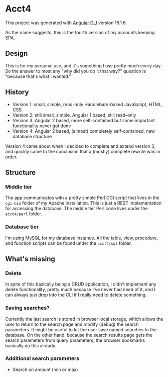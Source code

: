 # Acct4

This project was generated with [Angular CLI](https://github.com/angular/angular-cli) version 16.1.6.

As the name suggests, this is the fourth version of my accounts keeping SPA.

## Design

This is for my personal use, and it's something I use pretty much every day. So the answer to 
most any "why did you do it that way?" question is "because that's what I wanted."

## History

* Version 1: small, simple, read-only Handlebars-based JavaScript, HTML, CSS
* Version 2: still small, simple, Angular 1 based, still read-only
* Version 3: Angular 2 based, more self-contained but some important functionality never got done
* Version 4: Angular 2 based, (almost) completely self-contained, new database structure

Version 4 came about when I decided to complete and extend version 3, and quickly came to the
conclusion that a (mostly) complete rewrite was in order.

## Structure

### Middle tier

The app communicates with a pretty simple Perl CGI script that lives in the `cgi-bin` folder
of my Apache installation. This is just a REST implementation for accessing the database.
The middle tier Perl code lives under the `acct4/perl` folder.

### Database tier

I'm using MySQL for my database instance. All the table, view, procedure, and function scripts
can be found under the `acct4/sql` folder.

## What's missing

### Delete

In spite of this basically being a CRUD application, I didn't implement any delete functionality,
pretty much because I've never had need of it, and I can always just drop into the CLI if I
really need to delete something.

### Saving searches?

Currently the last search is stored in browser local storage, which allows the user to return
to the search page and modify (debug) the search parameters. It might be useful to let the
user save named searches to the database. On the other hand, because the search results page
gets the search parameters from query parameters, the browser bookmarks basically do this already.

### Additional search parameters

* Search on amount (min or max)